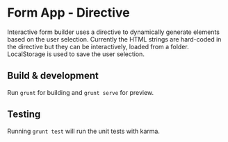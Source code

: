 # Form App - Directive 

Interactive form builder uses a directive to dynamically generate elements based on the user selection. 
Currently the HTML strings are hard-coded in the directive but they can be interactively, 
loaded from a folder.
LocalStorage is used to save the user selection.

## Build & development

Run `grunt` for building and `grunt serve` for preview.

## Testing

Running `grunt test` will run the unit tests with karma.
